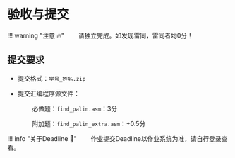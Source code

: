 # 验收与提交

!!! warning "注意 :fire:"
    &emsp;&emsp;请独立完成。如发现雷同，雷同者均0分！

## 提交要求

- 提交格式：`学号_姓名.zip`

- 提交汇编程序源文件：

&emsp;&emsp;&emsp;&emsp;必做题：`find_palin.asm`：3分

&emsp;&emsp;&emsp;&emsp;附加题：`find_palin_extra.asm`：+0.5分

!!! info "关于Deadline :calendar:"
    &emsp;&emsp;作业提交Deadline以作业系统为准，请自行登录查看。
